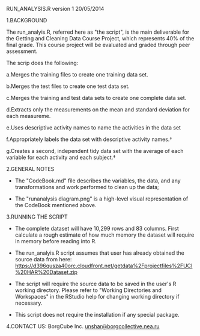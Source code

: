 RUN_ANALYSIS.R 
version 1 20/05/2014

1.BACKGROUND

The run_analyis.R, referred here as "the script", is the main deliverable for the Getting and Cleaning Data Course Project, which represents 40% of the final grade. This course project will be evaluated and graded through peer assessment.

The scrip does the following:

a.Merges the training files to create one training data set.

b.Merges the test files to create one test data set.

c.Merges the training and test data sets to create one complete data set.

d.Extracts only the measurements on the mean and standard deviation for each measureme.

e.Uses descriptive activity names to name the activities in the data set

f.Appropriately labels the data set with descriptive activity names.†

g.Creates a second, independent tidy data set with the average of each variable for each activity and each subject.†


2.GENERAL NOTES

- The "CodeBook.md" file describes the variables, the data, and any transformations and work performed to clean up the data;

- The "runanalysis diagram.png" is a high-level visual representation of the CodeBook mentioned above. 


3.RUNNING THE SCRIPT

- The complete dataset will have  10,299 rows and 83 columns. First calculate a rough estimate of how much memory the dataset will require in memory before reading into R.

- The run_analyis.R script assumes that user has already obtained the source data from here:
https://d396qusza40orc.cloudfront.net/getdata%2Fprojectfiles%2FUCI%20HAR%20Dataset.zip

- The script will require the source data to be saved in the user's R working directory. Please refer to "Working Directories and Workspaces" in the RStudio help for changing working directory if necessary.

- This script does not require the installation if any special package.

4.CONTACT US:
BorgCube Inc.
unshar@borgcollective.nea.ru


